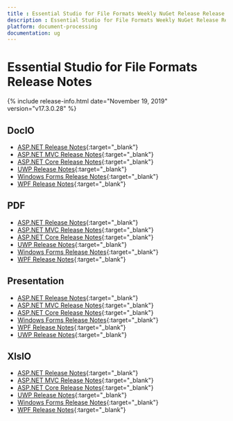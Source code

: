 ```yaml
---
title : Essential Studio for File Formats Weekly NuGet Release Release Notes  
description : Essential Studio for File Formats Weekly NuGet Release Release Notes  
platform: document-processing
documentation: ug
---
```


# Essential Studio for File Formats  Release Notes  

{% include release-info.html date="November 19, 2019" version="v17.3.0.28" %} 

## DocIO

* [ASP.NET Release Notes](/aspnet/release-notes/v17.3.0.28#docio){:target="_blank"}
* [ASP.NET MVC Release Notes](/aspnetmvc/release-notes/v17.3.0.28#docio){:target="_blank"}
* [ASP.NET Core Release Notes](/aspnet-core/release-notes/v17.3.0.28#docio){:target="_blank"}
* [UWP Release Notes](/uwp/release-notes/v17.3.0.28#docio){:target="_blank"}
* [Windows Forms Release Notes](/windowsforms/release-notes/v17.3.0.28#docio){:target="_blank"}
* [WPF Release Notes](/wpf/release-notes/v17.3.0.28#docio){:target="_blank"}


## PDF

* [ASP.NET Release Notes](/aspnet/release-notes/v17.3.0.28#pdf){:target="_blank"}
* [ASP.NET MVC Release Notes](/aspnetmvc/release-notes/v17.3.0.28#pdf){:target="_blank"}
* [ASP.NET Core Release Notes](/aspnet-core/release-notes/v17.3.0.28#pdf){:target="_blank"}
* [UWP Release Notes](/uwp/release-notes/v17.3.0.28#pdf){:target="_blank"}
* [Windows Forms Release Notes](/windowsforms/release-notes/v17.3.0.28#pdf){:target="_blank"}
* [WPF Release Notes](/wpf/release-notes/v17.3.0.28#pdf){:target="_blank"}


## Presentation

* [ASP.NET Release Notes](/aspnet/release-notes/v17.3.0.28#presentation){:target="_blank"}
* [ASP.NET MVC Release Notes](/aspnetmvc/release-notes/v17.3.0.28#presentation){:target="_blank"}
* [ASP.NET Core Release Notes](/aspnet-core/release-notes/v17.3.0.28#presentation){:target="_blank"}
* [Windows Forms Release Notes](/windowsforms/release-notes/v17.3.0.28#presentation){:target="_blank"}
* [WPF Release Notes](/wpf/release-notes/v17.3.0.28#presentation){:target="_blank"}
* [UWP Release Notes](/uwp/release-notes/v17.3.0.28#presentation){:target="_blank"}


## XlsIO

* [ASP.NET Release Notes](/aspnet/release-notes/v17.3.0.28#xlsio){:target="_blank"}
* [ASP.NET MVC Release Notes](/aspnetmvc/release-notes/v17.3.0.28#xlsio){:target="_blank"}
* [ASP.NET Core Release Notes](/aspnet-core/release-notes/v17.3.0.28#xlsio){:target="_blank"}
* [UWP Release Notes](/uwp/release-notes/v17.3.0.28#xlsio){:target="_blank"}
* [Windows Forms Release Notes](/windowsforms/release-notes/v17.3.0.28#xlsio){:target="_blank"}
* [WPF Release Notes](/wpf/release-notes/v17.3.0.28#xlsio){:target="_blank"}